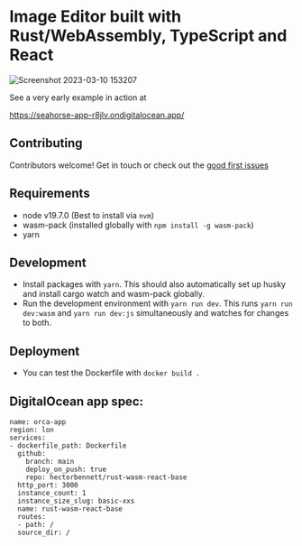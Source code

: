 # Image Editor built with Rust/WebAssembly, TypeScript and React

![Screenshot 2023-03-10 153207](https://user-images.githubusercontent.com/23317027/224357385-d1576e8c-f9b2-45e7-b847-e373161f047c.png)

See a very early example in action at

https://seahorse-app-r8jlv.ondigitalocean.app/

## Contributing

Contributors welcome! Get in touch or check out the [good first issues](https://github.com/hectorbennett/rust-wasm-image-editor/issues?q=is%3Aopen+is%3Aissue+label%3A%22good+first+issue%22)

## Requirements

- node v19.7.0 (Best to install via `nvm`)
- wasm-pack (installed globally with `npm install -g wasm-pack`)
- yarn

## Development

- Install packages with `yarn`. This should also automatically set up husky and install cargo watch and wasm-pack globally.
- Run the development environment with `yarn run dev`. This runs `yarn run dev:wasm` and `yarn run dev:js` simultaneously and watches for changes to both.

## Deployment

 - You can test the Dockerfile with `docker build .`

## DigitalOcean app spec:

```
name: orca-app
region: lon
services:
- dockerfile_path: Dockerfile
  github:
    branch: main
    deploy_on_push: true
    repo: hectorbennett/rust-wasm-react-base
  http_port: 3000
  instance_count: 1
  instance_size_slug: basic-xxs
  name: rust-wasm-react-base
  routes:
  - path: /
  source_dir: /

```
